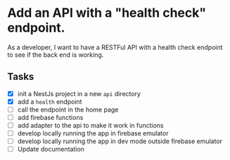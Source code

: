 # Add an API with a "health check" endpoint.

As a developer, I want to have a RESTFul API with a health check endpoint to see if the back end is working.

## Tasks
 - [x] init a NestJs project in a new `api` directory
 - [x] add a `health` endpoint
 - [ ] call the endpoint in the home page
 - [ ] add firebase functions 
 - [ ] add adapter to the api to make it work in functions
 - [ ] develop locally running the app in firebase emulator
 - [ ] develop locally running the app in dev mode outside firebase emulator
 - [ ] Update documentation
